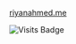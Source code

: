 [riyanahmed.me](https://riyanahmed.me)

![Visits Badge](https://badges.pufler.dev/visits/riyanah/riyanah)
